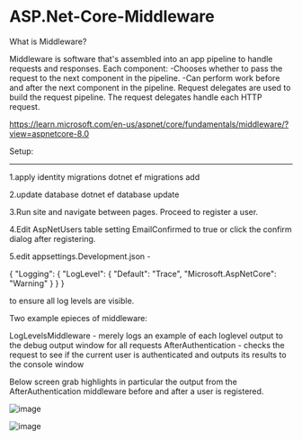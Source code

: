 # ASP.Net-Core-Middleware

What is Middleware?

Middleware is software that's assembled into an app pipeline to handle requests and responses. Each component:
  -Chooses whether to pass the request to the next component in the pipeline.
  -Can perform work before and after the next component in the pipeline.
Request delegates are used to build the request pipeline. The request delegates handle each HTTP request.

https://learn.microsoft.com/en-us/aspnet/core/fundamentals/middleware/?view=aspnetcore-8.0

Setup:
*****

1.apply identity migrations
dotnet ef migrations add 

2.update database
dotnet ef database update

3.Run site and navigate between pages. Proceed to register a user.

4.Edit AspNetUsers table setting EmailConfirmed to true or click the confirm dialog after registering.

5.edit appsettings.Development.json - 

{
  "Logging": {
    "LogLevel": {
      "Default": "Trace",
      "Microsoft.AspNetCore": "Warning"
    }
  }
}

to ensure all log levels are visible.


Two example epieces of middleware:

LogLevelsMiddleware - merely logs an example of each loglevel output to the debug output window for all requests
AfterAuthentication - checks the request to see if the current user is authenticated and outputs its results to the console window

Below screen grab highlights in particular the output from the AfterAuthentication middleware before and after a user is registered.

![image](https://github.com/RedCamel69/ASP.NET-Core-Middleware/assets/10982602/057aa41d-53a8-434a-a33b-5589a460c8e4)

![image](https://github.com/RedCamel69/ASP.NET-Core-Middleware/assets/10982602/f11a5e4c-f8af-4aa3-8a9d-bbca7ac667af)


